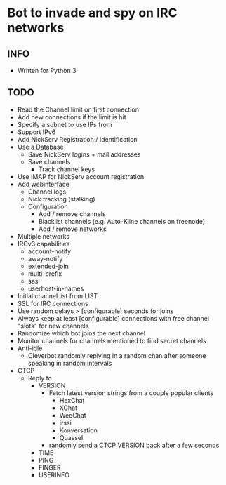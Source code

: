 # Bot to invade and spy on IRC networks

## INFO
- Written for Python 3

## TODO

- Read the Channel limit on first connection
- Add new connections if the limit is hit
- Specify a subnet to use IPs from
- Support IPv6
- Add NickServ Registration / Identification
- Use a Database
    - Save NickServ logins + mail addresses
    - Save channels
        - Track channel keys
- Use IMAP for NickServ account registration
- Add webinterface
    - Channel logs
    - Nick tracking (stalking)
    - Configuration
        - Add / remove channels
        - Blacklist channels (e.g. Auto-Kline channels on freenode)
        - Add / remove networks
- Multiple networks
- IRCv3 capabilities
    - account-notify
    - away-notify
    - extended-join
    - multi-prefix
    - sasl
    - userhost-in-names
- Initial channel list from LIST
- SSL for IRC connections
- Use random delays > [configurable] seconds for joins
- Always keep at least [configurable] connections with free channel "slots" for new channels
- Randomize which bot joins the next channel
- Monitor channels for channels mentioned to find secret channels
- Anti-idle
    - Cleverbot randomly replying in a random chan after someone speaking in random intervals
- CTCP
    - Reply to
        - VERSION
            - Fetch latest version strings from a couple popular clients
                - HexChat
                - XChat
                - WeeChat
                - irssi
                - Konversation
                - Quassel
            - randomly send a CTCP VERSION back after a few seconds
        - TIME
        - PING
        - FINGER
        - USERINFO
